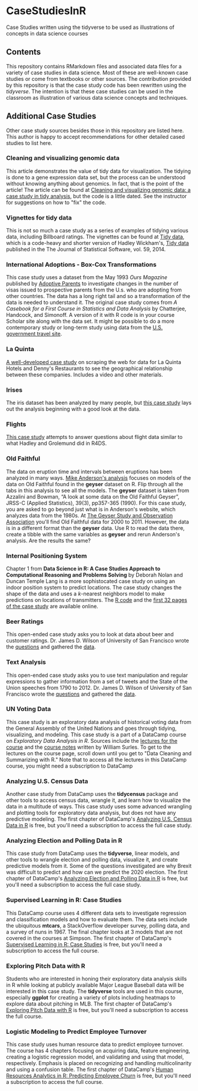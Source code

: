 # CaseStudiesInR
Case Studies written using the tidyverse to be used as illustrations of concepts in data science courses

## Contents

This repository contains RMarkdown files and associated data files for a variety of case studies in data science.  Most of these are well-known case studies or come from textbooks or other sources.  The contribution provided by this repository is that the case study code has been rewritten using the *tidyverse*.  The intention is that these case studies can be used in the classroom as illustration of various data science concepts and techniques.

## Additional Case Studies

Other case study sources besides those in this repository are listed here.  This author is happy to accept recommendations for other detailed cased studies to list here. 

### Cleaning and visualizing genomic data

This article demonstrates the value of tidy data for visualization.  The tidying is done to a gene expression data set, but the process can be understood without knowing anything about genomics.  In fact, that is the point of the article! The article can be found at [Cleaning and visualizing genomic data: a case study in tidy analysis](http://varianceexplained.org/r/tidy-genomics/), but the code is a little dated.  See the instructor for suggestions on how to "fix" the code.

### Vignettes for tidy data

This is not so much a case study as a series of examples of tidying various data, including Billboard ratings.
The vignettes can be found at [Tidy data](https://cran.r-project.org/web/packages/tidyr/vignettes/tidy-data.html), which is a code-heavy and shorter version of Hadley Wickham's, [Tidy data](http://vita.had.co.nz/papers/tidy-data.html) published in the The Journal of Statistical Software, vol. 59, 2014.

### International Adoptions - Box-Cox Transformations

This case study uses a dataset from the May 1993 *Ours Magazine* published by [Adoptive Parents](https://www.adoptivefamilies.com/)
to investigate changes in the
number of visas issued to prospective parents from the U.s. who are adopting from other countries.  The data has a long right 
tail and so a transformation of the data is needed to understand it.  The original case study comes from 
*A Casebook for a First Course in Statistics and Data Analysis* by Chatterjee, Handcock, and Simonoff.  A version of it with
R code is in your course Scholar site along with the data set.  It might be possible to do a more contemporary study or long-term
study using data from the [U.S. government travel site](https://travel.state.gov/content/travel/en/Intercountry-Adoption/adopt_ref/adoption-statistics.html.).

### La Quinta

[A well-developed case study](https://www.rstudio.com/resources/webinars/data-science-case-study/)
on scraping the web for data for La Quinta Hotels 
and Denny's Restaurants to see the geographical relationship between these companies. 
Includes a video and other materials.


### Irises

The iris dataset  has been analyzed by many people, but 
[this case study](https://github.com/rhiever/Data-Analysis-and-Machine-Learning-Projects/blob/master/example-data-science-notebook/Example%20Machine%20Learning%20Notebook.ipynb) lays out
the analysis beginning with a good look at the data.


### Flights

[This case study](https://www.r-bloggers.com/a-data-science-case-study-in-r/) attempts to answer questions about flight data similar to what Hadley and Grolemund did in R4DS.

### Old Faithful

The data on eruption time and intervals between eruptions has been analyzed in many ways.  [Mike Anderson's analysis](http://faculty.business.utsa.edu/manderso/R-examples/Geyser/Geyser.html) focuses on models of the data on Old Faithful found in the **geyser** dataset on R.  Flip through all the tabs in this analysis to see all the models.  The **geyser** dataset is taken from Azzalini and Bowman, “A look at some data on the Old Faithful Geyser”, JRSS-C (Applied Statistics), 39(3), pp357-365 (1990).  For this case study, you are asked to go beyond just what is in Anderson's website, which analyzes data from the 1980s.  At [The Geyser Study and Observation Association](http://www.geyserstudy.org/geyser.aspx?pGeyserNo=OLDFAITHFUL)  you'll find Old Faithful data for 2000 to 2011.  However, the data is in a different format than the **geyser** data.  Use R to read the data there, create a tibble with the same variables as **geyser** and rerun Anderson's analysis.  Are the results the same?


### Internal Positioning System

Chapter 1 from **Data Science in R: A Case Studies Approach
to Computational Reasoning and Problems Solving** by Deborah Nolan and Duncan Temple Lang is a more sophistocated case study on using an indoor position system to predict locations.  The case study changes the shape of the data and uses a *k*-nearest neighbors model to make predictions on locations of transmitters.  The [R code](http://rdatasciencecases.org/GeoLoc/code.R) and the [first 32 pages of the case study](https://books.google.com/books?id=A5O9BwAAQBAJ&printsec=frontcover&source=gbs_ge_summary_r&cad=0#v=onepage&q&f=false) are available online. 

### Beer Ratings

This open-ended case study asks you to look at data about beer and customer ratings.  Dr. James D. Wilson of University
of San Francisco wrote the [questions](https://github.com/murphywaggoner/Intro-Data-Science/blob/master/Code_Demonstrations/Case%20Study%201/Beer_Analysis.pdf) and gathered the [data](https://github.com/murphywaggoner/Intro-Data-Science/blob/master/Code_Demonstrations/Case%20Study%201/beer.data.RData).

### Text Analysis

This open-ended case study asks you to use text manipulation and regular expressions to gather information from a set of 
tweets and the State of the Union speeches from 1790 to 2012.  Dr. James D. Wilson of University
of San Francisco wrote the [questions](https://github.com/murphywaggoner/Intro-Data-Science/blob/master/Code_Demonstrations/Case%20Study%202/CaseStudy2.pdf) and gathered the [data](https://github.com/murphywaggoner/Intro-Data-Science/tree/master/Data).

### UN Voting Data

This case study is an exploratory data analysis of historical voting data from the General Assembly of the United Nations and goes through tidying, visualizing, and modeling.  This case study is a part of a DataCamp course on *Exploratory Data Analysis in R*.  Sources include the [lectures for the course](https://www.datacamp.com/courses/exploratory-data-analysis-in-r-case-study) and the [course notes](https://rpubs.com/williamsurles/299664) written by William Surles. To get to the lectures on the course page, scroll down until you get to "Data Cleaning and Summarizing with R." Note that to access all the lectures in this DataCamp course, you might need a subscription to DataCamp

### Analyzing U.S. Census Data

Another case study from DataCamp uses the **tidycensus** package and other tools to access census data, wrangle it, and learn how to visualize the data in a multitude of ways.  This case study uses some advanced wrangling and plotting tools for exploratory data analysis, but does not have any predictive modeling.  The first chapter of DataCamp's [Analyzing U.S. Census Data in R](https://campus.datacamp.com/courses/analyzing-us-census-data-in-r/census-data-in-r-with-tidycensus) is free, but you'll need a subscription to access the full case study. 

### Analyzing Election and Polling Data in R

This case study from DataCamp uses the **tidyverse**, linear models, and other tools to wrangle election and polling data, visualize it, and create predictive models from it.  Some of the questions investigated are why Brexit was difficult to predict and how can we predict the 2020 election.  The first chapter of DataCamp's [Analyzing Election and Polling Data in R](https://www.datacamp.com/courses/analyzing-election-and-polling-data-in-r) is free, but you'll need a subscription to access the full case study. 

### Supervised Learning in R: Case Studies

This DataCamp course uses 4 different data sets to investigate regression and classification models and how to evaluate them. The data sets include the ubiquitous **mtcars**, a StackOverflow developer survey, polling data, and a survey of nuns in 1967.  The final chapter looks at 3 models that are not covered in the courses at Simpson.   The first chapter of DataCamp's [Supervised Learning in R: Case Studies](https://campus.datacamp.com/courses/supervised-learning-in-r-case-studies) is free, but you'll need a subscription to access the full course.

### Exploring Pitch Data with R

Students who are interested in honing their exploratory data analysis skills in R while looking at publicly available Major League Baseball data will be interested in this case study.  The **tidyverse** tools are used in this course, especially **ggplot** for creating a variety of plots including heatmaps to explore data about pitching in MLB. The first chapter of DataCamp's [Exploring Pitch Data with R](https://www.datacamp.com/courses/exploring-pitch-data-with-r) is free, but you'll need a subscription to access the full course.

### Logistic Modeling to Predict Employee Turnover

This case study uses human resource data to predict employee turnover.  The course has 4 chapters focusing on acquiring data, feature engineering, creating a logistic regression model, and validating and using that model, respectively.  Emphasis is placed on recognizing and handling multicolinarity and using a confusion table.  The first chapter of DataCamp's [Human Resources Analytics in R: Predicting Employee Churn](https://www.datacamp.com/courses/human-resources-analytics-in-r-predicting-employee-churn) is free, but you'll need a subscription to access the full course.

### 





